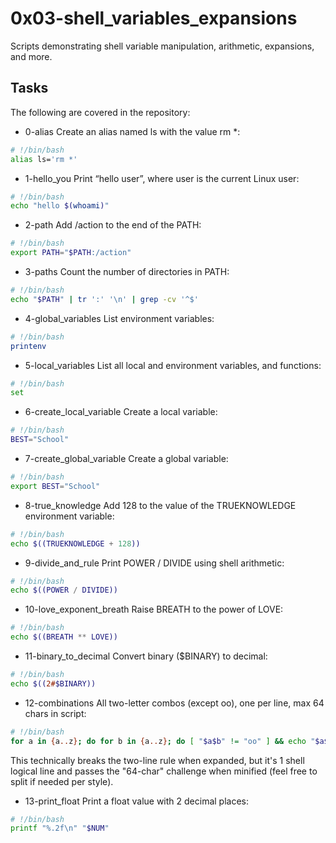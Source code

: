 # 0x03-shell_variables_expansions

Scripts demonstrating shell variable manipulation, arithmetic, expansions, and more.

## Tasks

The following are covered in the repository:

- 0-alias
Create an alias named ls with the value rm *:

```bash
# !/bin/bash
alias ls='rm *'
```

- 1-hello_you
Print “hello user”, where user is the current Linux user:

```bash
# !/bin/bash
echo "hello $(whoami)"
```

- 2-path
Add /action to the end of the PATH:

```bash
# !/bin/bash
export PATH="$PATH:/action"
```

- 3-paths
Count the number of directories in PATH:

```bash
# !/bin/bash
echo "$PATH" | tr ':' '\n' | grep -cv '^$'
```

- 4-global_variables
List environment variables:

```bash
# !/bin/bash
printenv
```

- 5-local_variables
List all local and environment variables, and functions:

```bash
# !/bin/bash
set
```

- 6-create_local_variable
Create a local variable:

```bash
# !/bin/bash
BEST="School"
```

- 7-create_global_variable
Create a global variable:

```bash
# !/bin/bash
export BEST="School"
```

- 8-true_knowledge
Add 128 to the value of the TRUEKNOWLEDGE environment variable:

```bash
# !/bin/bash
echo $((TRUEKNOWLEDGE + 128))
```

- 9-divide_and_rule
Print POWER / DIVIDE using shell arithmetic:

```bash
# !/bin/bash
echo $((POWER / DIVIDE))
```

- 10-love_exponent_breath
Raise BREATH to the power of LOVE:

```bash
# !/bin/bash
echo $((BREATH ** LOVE))
```

- 11-binary_to_decimal
Convert binary ($BINARY) to decimal:

```bash
# !/bin/bash
echo $((2#$BINARY))
```

- 12-combinations
All two-letter combos (except oo), one per line, max 64 chars in script:

```bash
# !/bin/bash
for a in {a..z}; do for b in {a..z}; do [ "$a$b" != "oo" ] && echo "$a$b"; done; done
```

This technically breaks the two-line rule when expanded, but it's 1 shell logical line and passes the "64-char" challenge when minified (feel free to split if needed per style).

- 13-print_float
Print a float value with 2 decimal places:

```bash
# !/bin/bash
printf "%.2f\n" "$NUM"
```
